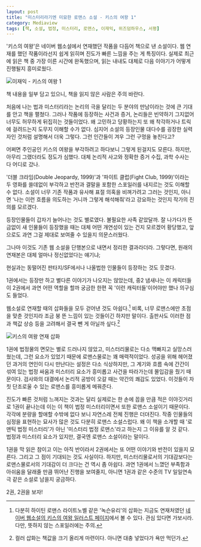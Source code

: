 ```yaml
---
layout: post
title: "미스터리라기엔 미묘한 로맨스 소설 - 키스의 여왕 1"
category: Mediaview
tags: [책, 소설, 법정, 미스터리, 로맨스, 이재익, 위즈덤하우스, 서평]
---
```


'키스의 여왕'은 네이버 웹소설에서 연재했던 작품을 다듬어 책으로 낸 소설이다.
웹 연재를 했던 작품이라선지 쉽게 읽히며 진도가 빠른 느낌을 주는 게 특징이다.
실제로 최근에 읽은 책 중 가장 이른 시간에 완독했으며,
읽는 내내도 대체로 다음 이야기가 어떻게 진행될지 흥미로웠다.

![이재익 - 키스의 여왕 1](https://lh3.googleusercontent.com/-U5XD2VbiBck/WM4wP2qyb7I/AAAAAAAATIw/hTK1YusYOiohp7A5KLUkPtRTiP3Y2hqrwCE0/s360/queen-of-the-kiss-1-book.jpg "키스의 여왕은 법정 미스터리 '로맨스' 소설이다.")

<div class="im im-warning">
책 내용을 일부 담고 있으니, 책을 읽지 않은 사람은 주의 바란다.
</div>

처음에 나는 법과 미스터리라는 논리의 극을 달리는 두 분야의 만남이라는 것에 큰 기대를 안고 책을 펼쳤다.
그러나 작품에 등장하는 사건과 증거, 논리들은 빈약하기 그지없어 너무도 허무하게 뒤집히는 것들이었다.
왜 고민하고 당황하는지 또 왜 착각하거나 트릭에 걸려드는지 도무지 이해할 수가 없다.
심지어 소설의 등장인물 대다수를 굉장한 실력자인 것처럼 설명해서 더욱 그렇다.
그런 인간들이 겨우 그런 구멍을 놓친다고?

어쩌면 주인공인 키스의 여왕을 부각하려고 하다보니 그렇게 된걸지도 모른다.
하지만, 아무리 그랬더라도 정도가 심했다.
대체 논리적 사고와 정확한 증거 수집, 과학 수사는 다 어디로 갔나.

'더블 크라임(Double Jeopardy, 1999)'과 '파이트 클럽(Fight Club, 1999)'이라는 두 영화를
쓸데없이 부각하고 반전과 결말을 포함한 스포일러를 내지르는 것도 이해할 수 없다.
소설이 너무 기존 작품과 유사해 표절 의혹을 비껴가려고 그러는 것인지,
아니면 '나는 이런 흐름을 의도하는 거니까 그렇게 해석해줘'라고 강요하는 것인지
작가의 진의를 모르겠다.

등장인물들이 갑자기 늘어나는 것도 별로였다.
불필요한 사족 같았달까.
잘 나가다가 뜬금없이 새 인물들이 등장했을 때는
대체 어떤 개연성이 있는 건지 모르겠어 황당했고,
앞으로도 과연 그걸 제대로 보여줄 수 있을지 의문스러웠다.
<!--
말도 안되는 방식으로 도준에게 총격을 가한 미셸(216p, 219p, 221p)이라던가,
아무런 연고도 없는 유리에게 뜬금없이 목숨까지 바칠 보드가드를 붙여주는 지석현 회장(220p)도 있고,
그 회장의 명에 따라 보드가드로 갔다가 갑자기 한눈에 반했는지 목숨까지 내놓으려하는 혁(246p, 262p)도 그렇다.
-->
그나마 이것도 기존 웹 소설을 단행본으로 내면서 정리한 결과라더라.
그렇다면, 원래의 연재본은 대체 얼마나 정신없었다는 얘기냐;

현실과는 동떨어진 판타지/SF에서나 나올법한 인물들이 등장하는 것도 웃겼다.
<!--
인터넷 접속 기록이 남지 않는다는 초 IT적인 채팅 프로그램 X 너머의 '크큭' 거릴 것 같은 '마스터(Mater)'(102p)라던가,
순은으로 얼굴 절반을 가린 마스크를 쓰고 대를 이어 7명을 유지하며 '회합' 모임을 하는 '그들', '위대한 손들(The Great Hands)'(378p)이라던가.
(야레 야레)
-->
1권에서는 등장만 하고 별다른 이야기가 나오지는 않았는데,
중2 냄새나는 이 캐릭터들이 2권에서 과연 어떤 역할을 할까 궁금한 한편
꼭 '이런 캐릭터들'이어야만 했나 의구심도 들었다.

웹소설로 연재할 때의 삽화들을 모두 걷어낸 것도 아쉽다.[^1]
비록, 너무 로맨스에만 초점을 맞춘 것인지라 조금 붕 뜬 느낌이 있는 것들이긴 하지만 말이다.
출판사도 이러한 점과 책값 상승 등을 고려해서 결국 뺀 게 아닐까 싶다.[^2]

[^1]: 다분히 하이틴 로맨스 라이트노벨 같은 '녹슨유리'의 삽화는 지금도 연재처였던 [네이버 웹소설의 키스의 여왕 일러스트 페이지](http://novel.naver.com/webnovel/illust.nhn?novelId=483046&order=Oldest)에서 볼 수 있다. 관심 있다면 가보시라. 다만, 뜻하지 않는 스포일러에는 주의.

[^2]: 컬러 삽화는 책값을 크기 올리게 마련이다. 아니면 대충 넣었다가 욕만 먹던가.

![키스의 여왕 연재 삽화](https://lh3.googleusercontent.com/-_gY29qzwXTk/WM4ylg8ru6I/AAAAAAAATJI/XjtNQz79bgAXhB_8TuIH1RNPmmx3Vp6AACE0/w325/queen-of-the-kiss-illust.jpg "연재 삽화는 다분히 하이틴 로맨스 라이트노벨 같은 느낌이다.<br />단행본 표지와 비교하면 상당한 괴리감이 느껴진다.")

1권에 법정물의 면모는 별로 드러나지 않았고, 미스터리물로는 다소 맥빠지고 실망스러웠는데,
그런 요소가 있었기 때문에 로맨스물로는 꽤 매력적이었다.
성공을 위해 헤어졌던 과거의 연인이 다시 만난다는 설정은 다소 식상하지만,
그 계기와 흐름 속에 간간이 섞여 있는 법정 싸움과 미스터리 요소가 흥미롭고
사건을 따라가는데 몰입감을 줬기 때문이다.
검사와의 대결에서 논리적 공방이 오갈 때는 약간의 쾌감도 있었다.
이것들이 자칫 단조로울 수 있는 로맨스를 흥미롭게 메꿔준다.

진도가 빠른 것처럼 느껴지는 것과는 달리
실제로는 한 손에 꼽을 만큼 적은 이야깃거리로 1권이 끝나는데
이는 이 책이 법정 미스터리이면서 또한 로맨스 소설이기 때문이다.
각각에 분량을 할애할 수밖에 없다 보니 자연스레 전체 진행은 더뎌진다.
작중 인물들의 심정을 표현하는 묘사가 많은 것도 다분히 로맨스 소설스럽다.
왜 이 책을 소개할 때 '로맨틱 법정 미스터리'가 아닌 '미스터리 법정 로맨스'라고 하는지 그 이유를 알 것 같다.
법정과 미스터리 요소가 있지만, 결국엔 로맨스 소설이라는 말이다.

1권을 막 읽은 참이고 이는 아직 반이라서
2권에서는 또 어떤 이야기와 반전이 있을지 모른다.
그리고 그 점이 기대되는 것도 사실이다.
하지만, 미스터리물로서의 기대감보다는 로맨스물로서의 기대감이 더 크다는 건 역시 좀 아쉽다.
과연 1권에서 느꼈던 부족함과 아쉬움을 달래줄 만큼 뛰어난 진행을 보여줄지,
아니면 1권과 같은 수준의 TV 일일연속극 같은 소설로 남을지 궁금하다.

2권, 2권을 보자!
